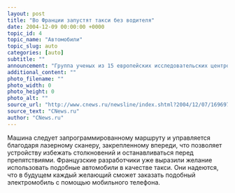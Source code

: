 ```yaml
---
layout: post
title: "Во Франции запустят такси без водителя"
date: 2004-12-09 00:00:00 +0000
topic_id: 4
topic_name: "Автомобили"
topic_slug: auto
categories: [auto]
subtitle: ""
announcement: "Группа ученых из 15 европейских исследовательских центров разработала машину под названием CyberCar, сообщает Time. Модель похожа на автомобили, которые используются во время игры в гольф, однако она более технически сложная. В нем нет руля, а следовательно, водителя."
additional_content: ""
photo_filename: ""
photo_width: 0
photo_height: 0
photo_alt: ""
source_url: "http://www.cnews.ru/newsline/index.shtml?2004/12/07/169697"
source_text: "CNews.ru"
author: "CNews.ru"
---
```

Машина следует запрограммированному маршруту и управляется благодаря лазерному сканеру, закрепленному впереди, что позволяет устройству избежать столкновений и останавливаться перед препятствиями. Французские разработчики уже выразили желание использовать подобные автомобили в качестве такси. Они надеются, что в будущем каждый желающий сможет заказать подобный электромобиль с помощью мобильного телефона.
